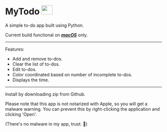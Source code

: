 # MyTodo <img src="https://upload.wikimedia.org/wikipedia/commons/6/67/Microsoft_To-Do_icon.png" width="35" height="30">
A simple to-do app built using Python. 

Current build functional on <ins>***macOS***</ins> only.

---

Features:
- Add and remove to-dos.
- Clear the list of to-dos.
- Edit to-dos.
- Color coordinated based on number of incomplete to-dos.
- Displays the time.

---

Install by downloading zip from Github.

Please note that this app is not notarized with Apple, so you will get a malware warning. You can prevent this by right-clicking the application and clicking 'Open'.

(There's no malware in my app, trust. :eyes:)
